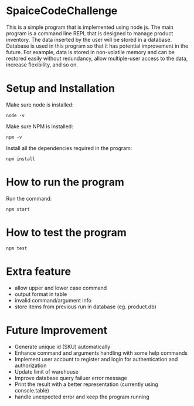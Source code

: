 # SpaiceCodeChallenge

This is a simple program that is implemented using node js. The main program is a command line REPL that is designed to manage product inventory. The data inserted by the user will be stored in a database. Database is used in this program so that it has potential improvement in the future. For example, data is stored in non-volatile memory and can be restored easily without redundancy, allow multiple-user access to the data, increase flexibility, and so on.

# Setup and Installation

Make sure node is installed:
```
node -v
```

Make sure NPM is installed: 
```
npm -v
```

Install all the dependencies required in the program:
```
npm install
```

# How to run the program

Run the command:
```
npm start
```

# How to test the program
```
npm test
```

# Extra feature
- allow upper and lower case command
- output format in table
- invalid command/argument info
- store items from previous run in database (eg. product.db)

# Future Improvement
- Generate unique id (SKU) automatically
- Enhance command and arguments handling with some help commands
- Implement user account to register and login for authentication and authorization
- Update limit of warehouse
- Improve database query failuer error message
- Print the result with a better representation (currently using console.table)
- handle unexpected error and keep the program running